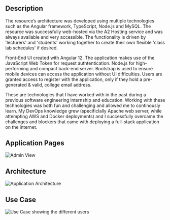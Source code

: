 # <Student-Lab-Manager>

## Description

The resource’s architecture was developed using multiple technologies such as the Angular framework, TypeScript, Node.js and MySQL.
The resource was successfully web-hosted via the A2 Hosting service and was always available and very accessible. 
The functionality is driven by 'lecturers' and 'students' working together to create their own flexible 'class lab schedules' if desired.

Front-End UI created with Angular 12.
The application makes use of the JavaScript Web Token for request authtentication.
Node.js for high-performing and compact back-end server.
Bootstrap is used to ensure mobile devices can access the application without UI difficulties.
Users are granted access to register with the application, only if they hold a pre-generated & valid, college email address.

These are technologies that I have worked with in the past during a previous software engineering internship and education. Working with these technologies was both fun and challenging and allowed me to continously learn. 
My DevOps knowledge grew (specificlally Apache web server, while attempting AWS and Docker deployments) and I successfully overcame the challenges and blockers that came with deploying a full-stack application on the internet.

## Application Pages
![Admin View](https://imgur.com/L9JoaaA)

## Architecture
![Application Architecture](https://imgur.com/uErNJBP)

## Use Case
![Use Case showing the different users](https://imgur.com/YpaW6NB)
